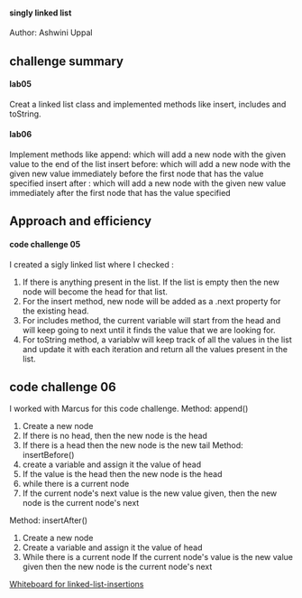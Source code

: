 #### singly linked list

Author: Ashwini Uppal

## challenge summary

#### lab05
Creat a linked list class and implemented methods like insert, includes and toString.


#### lab06
Implement methods like 
append: which will add a new node with the given value to the end of the list
insert before: which will add a new node with the given new value immediately before the first node that has the value specified
insert after : which will add a new node with the given new value immediately after the first node that has the value specified



## Approach and efficiency

#### code challenge 05
I created a sigly linked list where I checked :
1. If there is anything present in the list. If the list is empty then the new node will
become the head for that list. 
2. For the insert method, new node will be added as a .next property for the existing head. 
3. For includes method, the current variable will start from the head and will keep going to next until it finds the value that we are looking for.
4. For toString method, a variablw will keep track of all the values in the list and update it with each iteration and return all the values
present in the list.


## code challenge 06
I worked with Marcus for this code challenge. 
Method: append()
1. Create a new node
2. If there is no head, then the new node is the head
3. If there is a head then the new node is the new tail
Method: insertBefore()
1. create a variable and assign it the value of head
2. If the value is the head then the new node is the head
3. while there is a current node
4. If the current node's next value is the new value given, then the new node is the current node's next

Method: insertAfter()
1. Create a new node
2. Create a variable and assign it the value of head
3. While there is a current node
    If the current node's value is the new value given then the new node is the current node's next




[Whiteboard for linked-list-insertions](../linked-list/assets/linked-list-insertions.png)